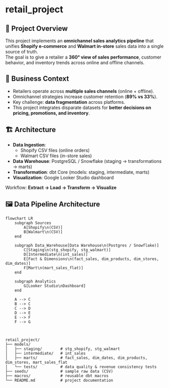 # retail_project

## 📌 Project Overview
This project implements an **omnichannel sales analytics pipeline** that unifies **Shopify e-commerce** and **Walmart in-store** sales data into a single source of truth.  
The goal is to give a retailer a **360° view of sales performance**, customer behavior, and inventory trends across online and offline channels.

## 🎯 Business Context
- Retailers operate across **multiple sales channels** (online + offline).  
- Omnichannel strategies increase customer retention (**89% vs 33%**).  
- Key challenge: **data fragmentation** across platforms.  
- This project integrates disparate datasets for **better decisions on pricing, promotions, and inventory**.

## 🏗️ Architecture
- **Data Ingestion**:  
  - Shopify CSV files (online orders)  
  - Walmart CSV files (in-store sales)  
- **Data Warehouse**: PostgreSQL / Snowflake (staging → transformations → marts)  
- **Transformation**: dbt Core (models: staging, intermediate, marts)  
- **Visualization**: Google Looker Studio dashboard  

Workflow: **Extract → Load → Transform → Visualize**

## 🖼️ Data Pipeline Architecture

```mermaid
flowchart LR
    subgraph Sources
        A[Shopify\n(CSV)] 
        B[Walmart\n(CSV)]
    end

    subgraph Data_Warehouse[Data Warehouse\n(Postgres / Snowflake)]
        C[Staging\n(stg_shopify, stg_walmart)]
        D[Intermediate\n(int_sales)]
        E[Fact & Dimensions\n(fact_sales, dim_products, dim_stores, dim_dates)]
        F[Mart\n(mart_sales_flat)]
    end

    subgraph Analytics
        G[Looker Studio\nDashboard]
    end

    A --> C
    B --> C
    C --> D
    D --> E
    E --> F
    F --> G



retail_project/
├── models/
│   ├── staging/        # stg_shopify, stg_walmart
│   ├── intermediate/   # int_sales
│   ├── marts/          # fact_sales, dim_dates, dim_products, dim_stores, mart_sales_flat
│   └── tests/          # data quality & revenue consistency tests
├── seeds/              # sample raw data (CSV)
├── macros/             # reusable dbt macros
└── README.md           # project documentation
